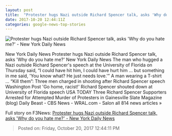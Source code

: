 ```yaml
---
layout: post
title:  "Protester hugs Nazi outside Richard Spencer talk, asks 'Why do you hate me?' - New York Daily News"
date: 2017-10-20 12:44:11Z
categories: google-news-top-stories
---
```


![Protester hugs Nazi outside Richard Spencer talk, asks 'Why do you hate me?' - New York Daily News](http://assets.nydailynews.com/polopoly_fs/1.3575949.1508483918!/img/httpImage/image.jpg_gen/derivatives/landscape_1200/article-hug-2-1019.jpg)

New York Daily News Protester hugs Nazi outside Richard Spencer talk, asks 'Why do you hate me?' New York Daily News The man who hugged a Nazi outside Richard Spencer's speech at the University of Florida on Thursday said, “I could have hit him, I could have hurt him ... but something in me said, 'You know what? He just needs love.'” A man wearing a T-shirt ... “Kill them”: Three men charged in shooting after Richard Spencer speech Washington Post 'Go home, racist!' Richard Spencer shouted down at University of Florida speech USA TODAY Three Richard Spencer Supporters Arrested for Attempted Murder of Protesters in Gainesville Slate Magazine (blog) Daily Beast - CBS News - WRAL.com - Salon all 814 news articles »


Full story on F3News: [Protester hugs Nazi outside Richard Spencer talk, asks 'Why do you hate me?' - New York Daily News](http://www.f3nws.com/n/MRxfKD)

> Posted on: Friday, October 20, 2017 12:44:11 PM
